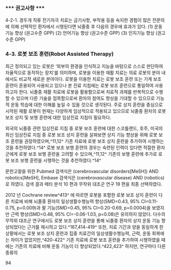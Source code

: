### *** 권고사항 ***

4-2-1. 경두개 직류 전기자극 치료는 금기사항, 부작용 등을 숙지한 경험이 많은 전문의에 의해 선택적인 환자에서 시행된다면 뇌졸중 후 다음의 경우에 효과가 있다.
(1) 운동기능 향상 (권고수준 GPP)
(2) 언어기능 향상 (권고수준 GPP)
(3) 인지기능 향상 (권고수준 GPP)

### 4-3. 로봇 보조 훈련(Robot Assisted Therapy)

최근 정의되고 있는 로봇은 ‘외부의 환경을 인식하고 지능을 바탕으로 스스로 판단하여 자율적으로 동작하는 장치’를 의미하며, 로봇을 이용한 재활 치료는 의료 로봇의 분야 내에서도 비교적 새로운 분야이다. 로봇을 이용한 치료는 로봇 보조 훈련 또는 기계 보조 훈련이 혼용되어 사용되고 있으나 본 진료 지침에는 로봇 보조 훈련으로 통일하여 사용하고자 한다. 뇌졸중 재활 치료에 로봇을 활용함으로써 치료적 과제를 반복적으로 수행할 수 있으며 다른 기술을 접목함으로써 환자의 참여도 향상을 기대할 수 있으므로 기능적 운동 학습에 대한 이해를 높일 수 있을 것으로 생각된다. 주로 상지 훈련을 중심으로 시작된 재활 로봇이 현재는 다양하게 임상적으로 적용되고 있으므로 뇌졸중 환자의 로봇 보조 상지 및 보행 훈련에 대한 임상진료 지침이 필요하다.

외국의 뇌졸중 관련 임상진료 지침 중 로봇 보조 훈련에 대한 스코틀랜드, 호주, 미국의 최신 임상진료 지침 중 로봇 보조 상지 훈련을 살펴보면 상지 기능 향상을 위해 로봇 보조 훈련을 권장하였으며,^11,12^ 기존 치료에 로봇 보조 상지 훈련을 추가하여 시행하는 것을 추천하였다.^14^ 로봇 보조 보행 훈련의 경우는 숙련된 인력이 있다면 적절한 환자군에게 로봇 보조 보행 훈련을 고려할 수 있으며,^11,12^ 기존의 보행 훈련에 추가로 로봇 보조 보행 훈련을 시행하는 것을 추천하였다.^14^

문헌고찰을 위한 Pubmed 검색식은 (cerebrovascular disorders[MeSH]) AND robotics[MeSH], Embase 검색식은 (cerebrovascular disease) AND (robotics)로 하였다. 검색 결과 메타 분석 10 편과 무작위 대조군 연구 19 편을 최종 선택하였다.

2012 년 Cochrane review^413^ 에 따르면 로봇을 포함한 로봇 보조 상지 훈련이 다른 치료에 비해 뇌졸중 환자의 일상생활수행능력 향상(SMD=0.43, 95% CI=0.11-0.75, p=0.009)과 팔 기능(SMD=0.45, 95% CI=0.20-0.69, p=0.0004)을 보였지만 근력 향상(SMD=0.48, 95% CI=-0.06-1.03, p=0.08)은 유의하지 않았다. 다수의 무작위 대조군 연구에서도 로봇 보조 상지 훈련을 통해 뇌졸중 환자의 상지 운동 기능 향상되었다는 근거를 제시하고 있다.^167,414-419^ 또한, 치료 기간과 양을 동일하게 한 상황에서는 로봇 보조 상지 훈련과 집중 치료간의 일상생활수행능력, 근력, 운동 회복에는 차이가 없었지만,^420-422^ 기존 치료에 로봇 보조 훈련을 추가하여 시행하였을 때에는 기존의 치료에 비해 운동 기능이 더 향상되었다.^422,423^ 하지만, 연구마다 다른 종류의

<PAGE>94